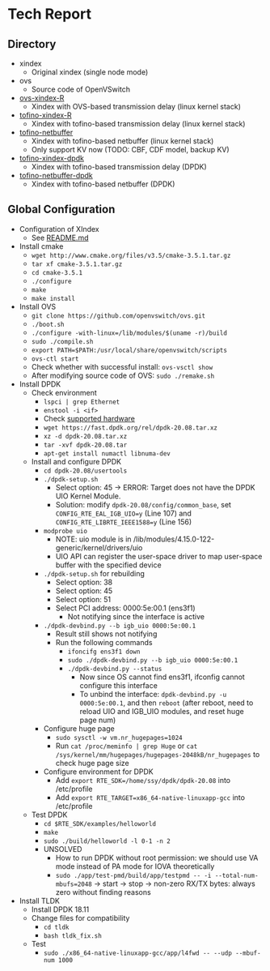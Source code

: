 # Tech Report

## Directory

- xindex
	+ Original xindex (single node mode)
- ovs
	+ Source code of OpenVSwitch
- [ovs-xindex-R](./ovs-xindex-R.md)
	+ Xindex with OVS-based transmission delay (linux kernel stack)
- [tofino-xindex-R](./tofino-xindex-R.md)
	+ Xindex with tofino-based transmission delay (linux kernel stack)
- [tofino-netbuffer](./tofino-netbuffer.md)
	+ Xindex with tofino-based netbuffer (linux kernel stack)
	+ Only support KV now (TODO: CBF, CDF model, backup KV)
- [tofino-xindex-dpdk](./tofino-xindex-dpdk.md)
	+ Xindex with tofino-based transmission delay (DPDK)
- [tofino-netbuffer-dpdk](./tofino-netbuffer-dpdk.md)
	+ Xindex with tofino-based netbuffer (DPDK)

## Global Configuration

- Configuration of XIndex
	+ See [README.md](./xindex/XIndex-R/READE.md)
- Install cmake
	+ `wget http://www.cmake.org/files/v3.5/cmake-3.5.1.tar.gz`
	+ `tar xf cmake-3.5.1.tar.gz`
	+ `cd cmake-3.5.1`
	+ `./configure`
	+ `make`
	+ `make install`
- Install OVS
	+ `git clone https://github.com/openvswitch/ovs.git`
	+ `./boot.sh`
	+ `./configure -with-linux=/lib/modules/$(uname -r)/build`
	+ `sudo ./compile.sh`
	+ `export PATH=$PATH:/usr/local/share/openvswitch/scripts`
	+ `ovs-ctl start`
	+ Check whether with successful install: `ovs-vsctl show`
	+ After modifying source code of OVS: `sudo ./remake.sh`
- Install DPDK
	+ Check environment
		* `lspci | grep Ethernet`
		* `enstool -i <if>`
		* Check [supported hardware](http://core.dpdk.org/supported/)
		* `wget https://fast.dpdk.org/rel/dpdk-20.08.tar.xz`
		* `xz -d dpdk-20.08.tar.xz`
		* `tar -xvf dpdk-20.08.tar`
		* `apt-get install numactl libnuma-dev`
	+ Install and configure DPDK
		* `cd dpdk-20.08/usertools`
		* `./dpdk-setup.sh`
			- Select option: 45 -> ERROR: Target does not have the DPDK UIO Kernel Module.
			- Solution: modify `dpdk-20.08/config/common_base`, set `CONFIG_RTE_EAL_IGB_UIO=y` (Line 107) and `CONFIG_RTE_LIBRTE_IEEE1588=y` (Line 156)
		* `modprobe uio`
			- NOTE: uio module is in /lib/modules/4.15.0-122-generic/kernel/drivers/uio
			- UIO API can register the user-space driver to map user-space buffer with the specified device
		* `./dpdk-setup.sh` for rebuilding
			- Select option: 38
			- Select option: 45
			- Select option: 51
			- Select PCI address: 0000:5e:00.1 (ens3f1)
				+ Not notifying since the interface is active
		* `./dpdk-devbind.py --b igb_uio 0000:5e:00.1`
			- Result still shows not notifying
			- Run the following commands
				+ `ifoncifg ens3f1 down`
				+ `sudo ./dpdk-devbind.py --b igb_uio 0000:5e:00.1`
				+ `./dpdk-devbind.py --status`
					* Now since OS cannot find ens3f1, ifconfig cannot configure this interface
					* To unbind the interface: `dpdk-devbind.py -u 0000:5e:00.1`, and then `reboot` (after reboot, need to reload UIO and IGB_UIO modules, and reset huge page num)
		* Configure huge page
			- `sudo sysctl -w vm.nr_hugepages=1024`
			- Run `cat /proc/meminfo | grep Huge` or `cat /sys/kernel/mm/hugepages/hugepages-2048kB/nr_hugepages` to check huge page size
		* Configure environment for DPDK
			- Add `export RTE_SDK=/home/ssy/dpdk/dpdk-20.08` into /etc/profile
			- Add `export RTE_TARGET=x86_64-native-linuxapp-gcc` into /etc/profile
	+ Test DPDK
		* `cd $RTE_SDK/examples/helloworld`
		* `make`
		* `sudo ./build/helloworld -l 0-1 -n 2`
		* UNSOLVED
			- How to run DPDK without root permission: we should use VA mode instead of PA mode for IOVA theoretically
			- `sudo ./app/test-pmd/build/app/testpmd -- -i --total-num-mbufs=2048` -> start -> stop -> non-zero RX/TX bytes: always zero without finding reasons
- Install TLDK
	+ Install DPDK 18.11
	+ Change files for compatibility
		* `cd tldk`
		* `bash tldk_fix.sh`
	+ Test
		* `sudo ./x86_64-native-linuxapp-gcc/app/l4fwd -- --udp --mbuf-num 1000`
